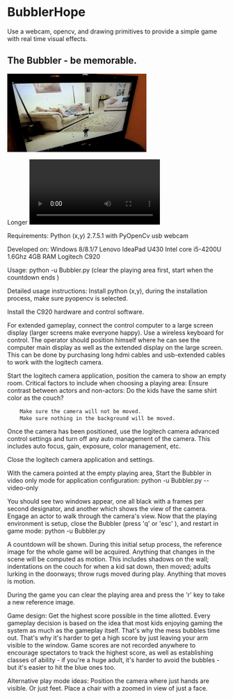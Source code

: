 # BubblerHope
Use a webcam, opencv, and drawing primitives to provide a simple game with real time visual effects.

The Bubbler - be memorable. 
---------------------------

![Short demo](/demos/bubbler_short_demo.gif "Short Demo")

Longer ![Demonstration video](/demos/bubbler_long_demo.mp4 "Long Demo video")

Requirements:
        Python (x,y) 2.7.5.1 with PyOpenCv 
        usb webcam

Developed on:
        Windows 8/8.1/7
        Lenovo IdeaPad U430 Intel core i5-4200U 1.6Ghz 4GB RAM
        Logitech C920 

Usage:
        python -u Bubbler.py
        (clear the playing area first, start when the countdown ends )
        
Detailed usage instructions:
Install python (x,y), during the installation process, make sure pyopencv is
selected.

Install the C920 hardware and control software.

For extended gameplay, connect the control computer to a large screen display
(larger screens make everyone happy). Use a wireless keyboard for control. The
operator should position himself where he can see the computer main display as
well as the extended display on the large screen. This can be done by purchasing
long hdmi cables and usb-extended cables to work with the logitech camera.

Start the logitech camera application, position the camera to show an empty
room. Critical factors to include when choosing a playing area:
        Ensure contrast between actors and non-actors: Do the kids have the same
        shirt color as the couch?

        Make sure the camera will not be moved.
        Make sure nothing in the background will be moved.

Once the camera has been positioned, use the logitech camera advanced control
settings and turn off any auto management of the camera. This includes auto
focus, gain, exposure, color management, etc.

Close the logitech camera application and settings.

With the camera pointed at the empty playing area, Start the Bubbler in video
only mode for application configuration:
        python -u Bubbler.py --video-only

You should see two windows appear, one all black with a frames per second
designator, and another which shows the view of the camera. Engage an actor to
walk through the camera's view. Now that the playing environment is setup, close
the Bubbler (press 'q' or 'esc' ), and restart in game mode:
        python -u Bubbler.py

A countdown will be shown. During this initial setup process, the reference
image for the whole game will be acquired. Anything that changes in the scene
will be computed as motion. This includes shadows on the wall; indentations on
the couch for when a kid sat down, then moved; adults lurking in the doorways;
throw rugs moved during play. Anything that moves is motion.

During the game you can clear the playing area and press the 'r' key to take a
new reference image.

Game design:
    Get the highest score possible in the time allotted. Every gameplay decision
is based on the idea that most kids enjoying gaming the system as much as the
gameplay itself. That's why the mess bubbles time out. That's why it's harder to
get a high score by just leaving your arm visible to the window. Game scores are
not recorded anywhere to encourage spectators to track the highest score, as
well as establishing classes of ability - if you're a huge adult, it's harder to
avoid the bubbles - but it's easier to hit the blue ones too.

Alternative play mode ideas:
    Position the camera where just hands are visible. Or just feet.
    Place a chair with a zoomed in view of just a face.

